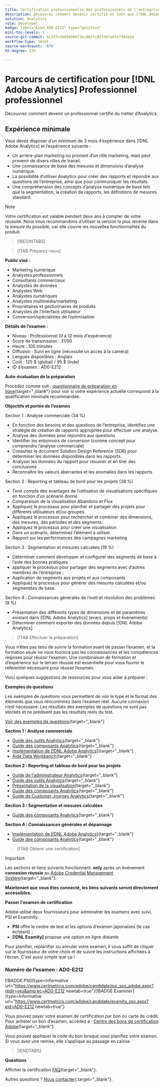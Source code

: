```yaml
---
title: Certification professionnelle des professionnels de l’entreprise
description: Découvrez comment devenir certifié en tant que [!DNL Adobe Analytics] Professionnel du praticien de l'entreprise.
solution: Analytics
role: Developer
badge: label="Exam AD0-E212" type="positive"
mini-toc-levels: 1
source-git-commit: 6c337e36856986f3ec802fc037d97a4fe7d94ab4
workflow-type: tm+mt
source-wordcount: '876'
ht-degree: 13%

---
```


# Parcours de certification pour [!DNL Adobe Analytics] Professionnel professionnel

Découvrez comment devenir un professionnel certifié du métier d’Analytics.

## Expérience minimale

Vous devez disposer d’un minimum de 3 mois d’expérience dans [!DNL Adobe Analytics] et l’expérience suivante :

* Un arrière-plan marketing ou provient d’un rôle marketing, mais peut provenir de divers rôles de travail.
* Une connaissance de base des mesures et dimensions d’analyse numérique.
* La possibilité d’utiliser Analytics pour créer des rapports et répondre aux questions de l’entreprise, ainsi que pour communiquer les résultats.
* Une compréhension des concepts d’analyse numérique de base tels que la segmentation, la création de rapports, les définitions de mesures standard.

>[!NOTE]
>
>Votre certification est valable pendant deux ans à compter de votre réussite. Nous vous recommandons d’utiliser la version la plus récente dans la mesure du possible, car elle couvre les nouvelles fonctionnalités du produit.

>[!BEGINTABS]

>[!TAB Préparez-vous]

**Public visé :**

* Marketing numérique
* Analystes professionnels
* Consultants commerciaux
* Analystes de données
* Analystes Web
* Analystes numériques
* Analystes multimédia/marketing
* Propriétaires et gestionnaires de produits
* Analystes de l’interface utilisateur
* Conversion/spécialistes de l’optimisation

**Détails de l’examen :**

* Niveau : Professionnel (0 à 12 mois d&#39;expérience)
* Score de transmission : 31/50
* Heure : 100 minutes
* Diffusion : Suivi en ligne (nécessite un accès à la caméra)
* Langues disponibles : Anglais
* Coût : 125 $ (global) / 95 $ (Inde)
* ID d’examen : AD0-E212

**Auto-évaluation de la préparation**

Procédez comme suit : [questionnaire de préparation en ligne](https://scorpion.caveon.com/launchpad/ad-q-e129-readiness-questionnaire-for-adobe-aem-assets-developer-professional-exam-copy-w9tako/ad-q-e212-readiness-questionnaire-for-adobe-analytics-business-practitioner-professional-exam){target="_blank"} pour voir si votre expérience actuelle correspond à la qualification minimale recommandée.

**Objectifs et portée de l’examen**

Section 1 : Analyse commerciale (34 %)

* En fonction des besoins et des questions de l’entreprise, identifiez une stratégie de création de rapports appropriée pour effectuer une analyse.
* Analyse des données pour répondre aux questions
* Identifier les entonnoirs de conversion (comme concept pour comprendre l’analyse commerciale)
* Consultez le document Solution Design Reference (SDR) pour déterminer les données disponibles dans les rapports.
* Analyser les données du rapport pour résumer et en tirer des conclusions
* Reconnaître les valeurs aberrantes et les anomalies dans les rapports

Section 2 : Reporting et tableau de bord pour les projets (38 %)

* Tenir compte des avantages de l’utilisation de visualisations spécifiques en fonction d’un scénario donné
* Comparaison de la visualisation Abandons et Flux
* Appliquez le processus pour planifier et partager des projets pour différents utilisateurs et/ou groupes.
* Appliquez le processus pour rechercher et combiner des dimensions, des mesures, des périodes et des segments.
* Appliquez le processus pour créer une visualisation
* Dans un scénario, déterminez l’élément à utiliser.
* Rapport sur les performances des campagnes marketing

Section 3 : Segmentation et mesures calculées (19 %)

* Déterminer comment développer et configurer des segments de base à l’aide des bonnes pratiques
* appliquer le processus pour partager des segments avec d’autres membres de l’entreprise ;
* Application de segments aux projets et aux composants
* Appliquez le processus pour générer des mesures calculées et/ou segmentées de base.

Section 4 : Connaissances générales de l’outil et résolution des problèmes (9 %)

* Présentation des différents types de dimensions et de paramètres existant dans [!DNL Adobe Analytics] (evars, props et événements)
* Déterminer comment exporter des données depuis [!DNL Adobe Analytics]

>[!TAB Effectuer la préparation]

Vous n’êtes pas tenu de suivre la formation avant de passer l’examen, et la formation seule ne vous fournira pas les connaissances et les compétences requises pour réussir l’examen. Une combinaison de formation et d’expérience sur le terrain réussie est essentielle pour vous fournir le référentiel nécessaire pour réussir l’examen.

Voici quelques suggestions de ressources pour vous aider à préparer :

**Exemples de questions**

Les exemples de questions vous permettent de voir le type et le format des éléments que vous rencontrerez dans l’examen réel. Aucune connexion n’est nécessaire. Les résultats des exemples de questions ne sont pas stockés et ne prédisent pas les résultats réels du test.

[Voir des exemples de questions](https://scorpion.caveon.com/launchpad/ad0-e212-adobe-analytics-business-practitioner-professional-copy-th4xdu){target="_blank"}

**Section 1 : Analyse commerciale**

* [Guide des outils Analytics](https://experienceleague.adobe.com/docs/analytics/analyze/home.html?lang=fr){target="_blank"}
* [Guide des composants Analytics](https://experienceleague.adobe.com/docs/analytics/components/home.html?lang=fr){target="_blank"}
* [Implémentation de  [!DNL Adobe Analytics]](https://experienceleague.adobe.com/docs/analytics/implementation/home.html?lang=fr){target="_blank"}
* [Aide Data Workbench](https://experienceleague.adobe.com/docs/data-workbench/using/home.html?lang=fr){target="_blank"}

**Section 2 : Reporting et tableau de bord pour les projets**

* [Guide de l’administrateur Analytics](https://experienceleague.adobe.com/docs/analytics/admin/home.html?lang=fr){target="_blank"}
* [Guide des outils Analytics](https://experienceleague.adobe.com/docs/analytics/analyze/home.html?lang=fr){target="_blank"}
* [Présentation de la visualisation](https://experienceleague.adobe.com/docs/analytics/analyze/analysis-workspace/visualizations/freeform-analysis-visualizations.html?lang=en#quick-viz){target="_blank"}
* [Guide des composants Analytics](https://experienceleague.adobe.com/docs/analytics/components/home.html?lang=fr){target="_blank"}
* [Guide de Customer Journey Analytics](https://experienceleague.adobe.com/docs/analytics-platform/using/cja-landing.html?lang=fr){target="_blank"}

**Section 3 : Segmentation et mesures calculées**

* [Guide des composants Analytics](https://experienceleague.adobe.com/docs/analytics/components/home.html?lang=fr){target="_blank"}

**Section 4 : Connaissances générales et dépannage**

* [Implémentation de  [!DNL Adobe Analytics]](https://experienceleague.adobe.com/docs/analytics/implementation/home.html?lang=fr){target="_blank"}
* [Guide des composants Analytics](https://experienceleague.adobe.com/docs/analytics/components/home.html?lang=fr){target="_blank"}

>[!TAB Obtenir une certification]

>[!IMPORTANT]
>
>Les sections et liens suivants fonctionnent. **only**  après un événement **connexion réussie** au [Adobe Credential Management System](http://www.certmetrics.com/adobe){target="_blank"}.


**Maintenant que vous êtes connecté, les liens suivants seront directement accessibles.**

**Passer l&#39;examen de certification**

Adobe utilise deux fournisseurs pour administrer les examens avec suivi, PSI et Examinity.

* **PSI** offre le centre de test et les options d’examen japonaises (le cas échéant) ;
* **[!DNL Examity]** propose une option en ligne distante

Pour planifier, replanifier ou annuler votre examen, il vous suffit de cliquer sur le fournisseur de votre choix et de suivre les instructions affichées à l’écran. C&#39;est aussi simple que ça !

### Numéro de l’examen : AD0-E212

[!BADGE PSI]{type=Informative url="https://www.certmetrics.com/adobe/candidate/psi_sso_adobe.aspx?redir=yes&amp;ec=AD0-E212 newtab=true"}[!BADGE Examiner]{type=Informative url="https://www.certmetrics.com/adobe/candidate/examity_sso.aspx?eid=AD0-E212 newtab=true"}

Vous pouvez payer votre examen de certification par bon ou carte de crédit. Pour acheter un bon d’examen, accédez à : [Centre des bons de certification Adobe](https://market.xvoucher.com/adobe/global){target="_blank"}.

Vous pouvez appliquer le code du bon lorsque vous planifiez votre examen. Si vous avez une remise, elle s’applique au passage en caisse.

>[!ENDTABS]

**Questions**

Afficher la certification [FAQ](https://experienceleague.adobe.com/docs/certification/certification/faq.html?lang=en){target="_blank"}.

Autres questions ? [Nous contacter](mailto:certif@adobe.com){:target=&quot;_blank&quot;}.
